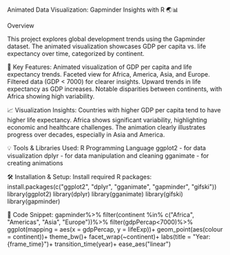 Animated Data Visualization: Gapminder Insights with R 🌏📊

Overview

This project explores global development trends using the Gapminder dataset. The animated visualization showcases GDP per capita vs. life expectancy over time, categorized by continent.

🚀 Key Features:
Animated visualization of GDP per capita and life expectancy trends.
Faceted view for Africa, America, Asia, and Europe.
Filtered data (GDP < 7000) for clearer insights.
Upward trends in life expectancy as GDP increases.
Notable disparities between continents, with Africa showing high variability.

📈 Visualization Insights:
Countries with higher GDP per capita tend to have higher life expectancy.
Africa shows significant variability, highlighting economic and healthcare challenges.
The animation clearly illustrates progress over decades, especially in Asia and America.

💡 Tools & Libraries Used:
R Programming Language
ggplot2 - for data visualization
dplyr - for data manipulation and cleaning
gganimate - for creating animations

🛠️ Installation & Setup:
Install required R packages:
install.packages(c("ggplot2", "dplyr", "gganimate", "gapminder", "gifski"))
library(ggplot2)
library(dplyr)
library(gganimate)
library(gifski)
library(gapminder)

📜 Code Snippet:
gapminder%>%
  filter(continent %in% c("Africa", "Americas", "Asia", "Europe"))%>%
  filter(gdpPercap<7000)%>%
  ggplot(mapping = aes(x = gdpPercap, y = lifeExp))+
  geom_point(aes(colour = continent))+
  theme_bw()+
  facet_wrap(~continent)+
  labs(title = "Year: {frame_time}")+
  transition_time(year)+
  ease_aes("linear")
